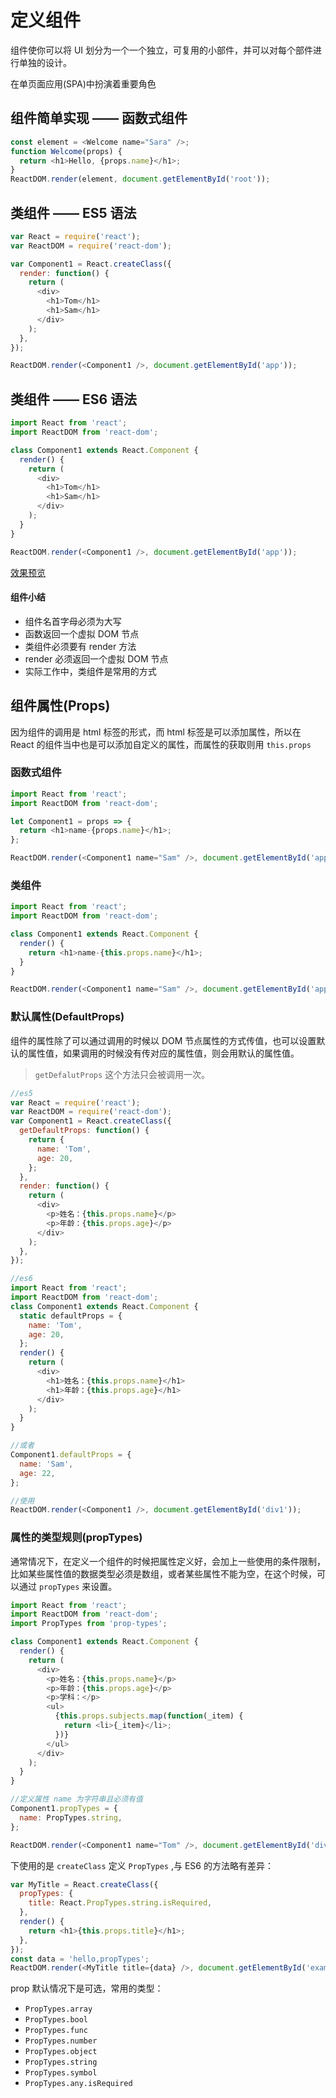 # 定义组件

组件使你可以将 UI 划分为一个一个独立，可复用的小部件，并可以对每个部件进行单独的设计。

在单页面应用(SPA)中扮演着重要角色

## 组件简单实现 —— 函数式组件

```javascript
const element = <Welcome name="Sara" />;
function Welcome(props) {
  return <h1>Hello, {props.name}</h1>;
}
ReactDOM.render(element, document.getElementById('root'));
```

## 类组件 —— ES5 语法

```javascript
var React = require('react');
var ReactDOM = require('react-dom');

var Component1 = React.createClass({
  render: function() {
    return (
      <div>
        <h1>Tom</h1>
        <h1>Sam</h1>
      </div>
    );
  },
});

ReactDOM.render(<Component1 />, document.getElementById('app'));
```

## 类组件 —— ES6 语法

```javascript
import React from 'react';
import ReactDOM from 'react-dom';

class Component1 extends React.Component {
  render() {
    return (
      <div>
        <h1>Tom</h1>
        <h1>Sam</h1>
      </div>
    );
  }
}

ReactDOM.render(<Component1 />, document.getElementById('app'));
```

[效果预览](https://dk-lan.github.io/react/component/src/define/define.html)

#### 组件小结

- 组件名首字母必须为大写
- 函数返回一个虚拟 DOM 节点
- 类组件必须要有 render 方法
- render 必须返回一个虚拟 DOM 节点
- 实际工作中，类组件是常用的方式

## 组件属性(Props)

因为组件的调用是 html 标签的形式，而 html 标签是可以添加属性，所以在 React 的组件当中也是可以添加自定义的属性，而属性的获取则用 `this.props`

### 函数式组件

```javascript
import React from 'react';
import ReactDOM from 'react-dom';

let Component1 = props => {
  return <h1>name-{props.name}</h1>;
};

ReactDOM.render(<Component1 name="Sam" />, document.getElementById('app'));
```

### 类组件

```javascript
import React from 'react';
import ReactDOM from 'react-dom';

class Component1 extends React.Component {
  render() {
    return <h1>name-{this.props.name}</h1>;
  }
}

ReactDOM.render(<Component1 name="Sam" />, document.getElementById('app'));
```

### 默认属性(DefaultProps)

组件的属性除了可以通过调用的时候以 DOM 节点属性的方式传值，也可以设置默认的属性值，如果调用的时候没有传对应的属性值，则会用默认的属性值。

> `getDefalutProps` 这个方法只会被调用一次。

```javascript
//es5
var React = require('react');
var ReactDOM = require('react-dom');
var Component1 = React.createClass({
  getDefaultProps: function() {
    return {
      name: 'Tom',
      age: 20,
    };
  },
  render: function() {
    return (
      <div>
        <p>姓名：{this.props.name}</p>
        <p>年龄：{this.props.age}</p>
      </div>
    );
  },
});

//es6
import React from 'react';
import ReactDOM from 'react-dom';
class Component1 extends React.Component {
  static defaultProps = {
    name: 'Tom',
    age: 20,
  };
  render() {
    return (
      <div>
        <h1>姓名：{this.props.name}</h1>
        <h1>年龄：{this.props.age}</h1>
      </div>
    );
  }
}

//或者
Component1.defaultProps = {
  name: 'Sam',
  age: 22,
};

//使用
ReactDOM.render(<Component1 />, document.getElementById('div1'));
```

### 属性的类型规则(propTypes)

通常情况下，在定义一个组件的时候把属性定义好，会加上一些使用的条件限制，比如某些属性值的数据类型必须是数组，或者某些属性不能为空，在这个时候，可以通过 `propTypes` 来设置。

```javascript
import React from 'react';
import ReactDOM from 'react-dom';
import PropTypes from 'prop-types';

class Component1 extends React.Component {
  render() {
    return (
      <div>
        <p>姓名：{this.props.name}</p>
        <p>年龄：{this.props.age}</p>
        <p>学科：</p>
        <ul>
          {this.props.subjects.map(function(_item) {
            return <li>{_item}</li>;
          })}
        </ul>
      </div>
    );
  }
}

//定义属性 name 为字符串且必须有值
Component1.propTypes = {
  name: PropTypes.string,
};

ReactDOM.render(<Component1 name="Tom" />, document.getElementById('div1'));
```

下使用的是 `createClass` 定义 `PropTypes` ,与 ES6 的方法略有差异：

```js
var MyTitle = React.createClass({
  propTypes: {
    title: React.PropTypes.string.isRequired,
  },
  render() {
    return <h1>{this.props.title}</h1>;
  },
});
const data = 'hello,propTypes';
ReactDOM.render(<MyTitle title={data} />, document.getElementById('example'));
```

prop 默认情况下是可选，常用的类型：

- `PropTypes.array`
- `PropTypes.bool`
- `PropTypes.func`
- `PropTypes.number`
- `PropTypes.object`
- `PropTypes.string`
- `PropTypes.symbol`
- `PropTypes.any.isRequired`
